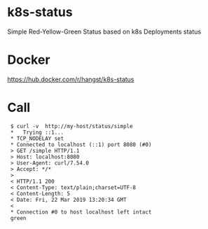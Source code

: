 # k8s-status
Simple Red-Yellow-Green Status based on k8s Deployments status

# Docker
https://hub.docker.com/r/hangst/k8s-status

# Call   
    
    
     $ curl -v  http://my-host/status/simple
     *   Trying ::1...
     * TCP_NODELAY set
     * Connected to localhost (::1) port 8080 (#0)
     > GET /simple HTTP/1.1
     > Host: localhost:8080
     > User-Agent: curl/7.54.0
     > Accept: */*
     >
     < HTTP/1.1 200
     < Content-Type: text/plain;charset=UTF-8
     < Content-Length: 5
     < Date: Fri, 22 Mar 2019 13:20:34 GMT
     <
     * Connection #0 to host localhost left intact
     green     
